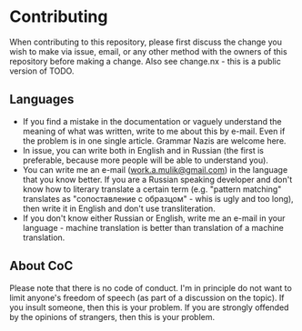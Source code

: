 # Contributing

When contributing to this repository, please first discuss the change you wish
to make via issue, email, or any other method with the owners of this repository
before making a change. Also see change.nx - this is a public version of TODO.

## Languages

* If you find a mistake in the documentation or vaguely understand the meaning
of what was written, write to me about this by e-mail. Even if the problem is in
one single article. Grammar Nazis are welcome here.
* In issue, you can write both in English and in Russian (the first is
preferable, because more people will be able to understand you).
* You can write me an e-mail (<work.a.mulik@gmail.com>) in the language that you
know better. If you are a Russian speaking developer and don't know how to
literary translate a certain term (e.g. "pattern matching" translates as
"сопоставление с образцом" - whis is ugly and too long), then write it in
English and don't use transliteration.
* If you don't know either Russian or English, write me an e-mail in your
language - machine translation is better than translation of a machine
translation.

## About CoС

Please note that there is no code of conduct. I'm in principle do not want
to limit anyone's freedom of speech (as part of a discussion on the topic).
If you insult someone, then this is your problem. If you are strongly offended
by the opinions of strangers, then this is your problem.


